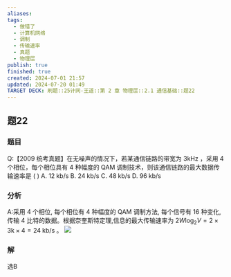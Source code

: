 ```yaml
---
aliases: 
tags:
  - 做错了
  - 计算机网络
  - 调制
  - 传输速率
  - 真题
  - 物理层
publish: true
finished: true
created: 2024-07-01 21:57
updated: 2024-07-20 01:49
TARGET DECK: 刷题::25计网-王道::第 2 章 物理层::2.1 通信基础::题22
---
```


## 题22
### 题目
Q:【2009 统考真题】在无噪声的情况下，若某通信链路的带宽为 $3\mathrm{{kHz}}$ ，采用 4 个相位，每个相位具有 4 种幅度的 QAM 调制技术，则该通信链路的最大数据传输速率是 ( )
A. ${12}\mathrm{\;{kb}}/\mathrm{s}$ 
B. ${24}\mathrm{\;{kb}}/\mathrm{s}$ 
C. ${48}\mathrm{\;{kb}}/\mathrm{s}$ 
D. ${96}\mathrm{\;{kb}}/\mathrm{s}$
### 分析
A:采用 4 个相位, 每个相位有 4 种幅度的 QAM 调制方法, 每个信号有 16 种变化, 传输 4 比特的数据。根据奈奎斯特定理,信息的最大传输速率为 ${2W}{\log }_{2}V = 2 \times  3\mathrm{k} \times  4 = {24}\mathrm{\;{kb}}/\mathrm{s}$ 。
![](https://img.hwenyi.live/202407200150101.webp)
### 解
选B
